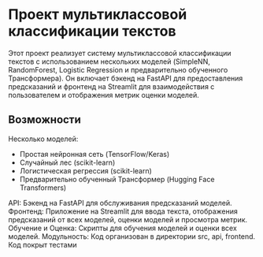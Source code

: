 # Проект мультиклассовой классификации текстов

Этот проект реализует систему мультиклассовой классификации текстов с использованием нескольких моделей (SimpleNN, RandomForest, Logistic Regression и предварительно обученного Трансформера). Он включает бэкенд на FastAPI для предоставления предсказаний и фронтенд на Streamlit для взаимодействия с пользователем и отображения метрик оценки моделей.

## Возможности
Несколько моделей:
 - Простая нейронная сеть (TensorFlow/Keras)
 - Случайный лес (scikit-learn)
 - Логистическая регрессия (scikit-learn)
 - Предварительно обученный Трансформер (Hugging Face Transformers)

API: Бэкенд на FastAPI для обслуживания предсказаний моделей.
Фронтенд: Приложение на Streamlit для ввода текста, отображения предсказаний от всех моделей, оценки моделей и просмотра метрик.
Обучение и Оценка: Скрипты для обучения моделей и оценки всех моделей.
Модульность: Код организован в директории src, api, frontend. Код покрыт тестами
